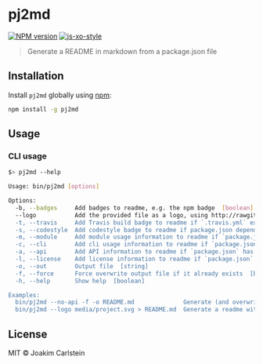 # pj2md

[![NPM version][npm-image]][npm-url] [![js-xo-style][codestyle-image]][codestyle-url]

> Generate a README in markdown from a package.json file

## Installation

Install `pj2md` globally using [npm](https://www.npmjs.com/):

```bash
npm install -g pj2md
```

## Usage

### CLI usage

```bash
$> pj2md --help

Usage: bin/pj2md [options]

Options:
  -b, --badges     Add badges to readme, e.g. the npm badge  [boolean] [default: true]
  --logo           Add the provided file as a logo, using http://rawgit.com/ url's  [string]
  -t, --travis     Add Travis build badge to readme if `.travis.yml` exists and `package.json` has a "repository" field for a GitHub repo  [boolean]
  -s, --codestyle  Add codestyle badge to readme if package.json depends on `xo`, `semistandard` or `standard`  [boolean] [default: true]
  -m, --module     Add module usage information to readme if `package.json` has a "main" section  [boolean] [default: true]
  -c, --cli        Add cli usage information to readme if `package.json` has a "bin" section  [boolean] [default: true]
  -a, --api        Add API information to readme if `package.json` has a "main" section  [boolean] [default: true]
  -l, --license    Add license information to readme if `package.json` has a "license" section  [boolean] [default: true]
  -o, --out        Output file  [string]
  -f, --force      Force overwrite output file if it already exists  [boolean]
  -h, --help       Show help  [boolean]

Examples:
  bin/pj2md --no-api -f -o README.md              Generate (and overwrite) README.md without API information from current package.json file
  bin/pj2md --logo media/project.svg > README.md  Generate a readme with `media/project.svg` as logo to stdout, which is then saved as README.md
```


## License

MIT © Joakim Carlstein

[npm-url]: https://npmjs.org/package/pj2md
[npm-image]: https://badge.fury.io/js/pj2md.svg
[codestyle-url]: https://github.com/sindresorhus/xo
[codestyle-image]: https://img.shields.io/badge/code%20style-xo-brightgreen.svg?style=flat
